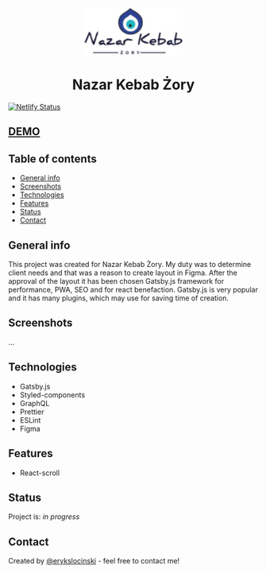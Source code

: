 <p align="center">
  <a href="https://nazar-kebab-zory.netlify.app/">
    <img src="/src/images/nazar-logo.png" alt="Nazar Kebab Żory" width="200px height="200px">
  </a>
</p>
<h1 align="center">
  Nazar Kebab Żory
</h1>

[![Netlify Status](https://api.netlify.com/api/v1/badges/cf079775-d034-47a1-b89e-3723682472a5/deploy-status)](https://app.netlify.com/sites/nazar-kebab-zory/deploys)

## [DEMO](https://nazar-kebab-zory.netlify.app/)

## Table of contents

- [General info](#general-info)
- [Screenshots](#screenshots)
- [Technologies](#technologies)
- [Features](#features)
- [Status](#status)
- [Contact](#contact)

## General info

This project was created for Nazar Kebab Żory. My duty was to determine client needs and that was a reason to create layout in Figma. After the approval of the layout it has been chosen Gatsby.js framework for performance, PWA, SEO and for react benefaction. Gatsby.js is very popular and it has many plugins, which may use for saving time of creation. 

## Screenshots

...

## Technologies

- Gatsby.js
- Styled-components
- GraphQL
- Prettier
- ESLint
- Figma

## Features

- React-scroll

## Status

Project is: _in progress_

## Contact

Created by [@erykslocinski](mailto:eryk.slocinski@gmail.com) - feel free to contact me!
